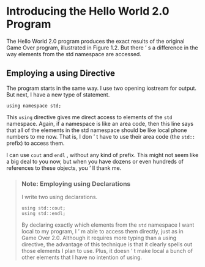 # Introducing the Hello World 2.0 Program

The Hello World 2.0 program produces the exact results of the original Game Over program, illustrated in Figure 1.2. But there ’ s a difference in the way elements from the std namespace are accessed.

## Employing a using Directive 

The program starts in the same way. I use two opening iostream for output. But next, I have a new type of statement. 

```
using namespace std; 
```

This `using` directive gives me direct access to elements of the `std` namespace. Again, if a namespace is like an area code, then this line says that all of the elements in the std namespace should be like local phone numbers to me now. That is, I don ’ t have to use their area code (the `std::` prefix) to access them.

I can use `cout` and `endl` , without any kind of prefix. This might not seem like a big deal to you now, but when you have dozens or even hundreds of references to these objects, you ’ ll thank me.


> ### Note: Employing using Declarations 
> I write two using declarations.
> 
> ```
> using std::cout; 
> using std::endl;
> ```
> 
>By declaring exactly which elements from the `std` namespace I want local to my program, I ’ m able to access them directly, just as in Game Over 2.0. Although it requires more typing than a using directive, the advantage of this technique is that it clearly spells out those elements I plan to use. Plus, it doesn ’ t make local a bunch of other elements that I have no intention of using.